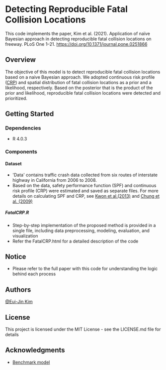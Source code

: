 # Detecting Reproducible Fatal Collision Locations

This code implements the paper, Kim et al. (2021). Application of naïve Bayesian approach in detecting reproducible fatal collision locations on freeway. PLoS One 1–21. https://doi.org/10.1371/journal.pone.0251866

## Overview

The objective of this model is to detect reproducible fatal collision locations based on a naive Bayesian approach. We adopted continuous risk profile ([CRP](https://escholarship.org/uc/item/24m8j57d)) and spatial distribution of fatal collision locations as a prior and a likelihood, respectively. Based on the posterior that is the product of the prior and likelihood, reproducible fatal collision locations were detected and prioritized.

## Getting Started

### Dependencies
* R 4.0.3

### Components

#### Dataset
* 'Data' contains traffic crash data collected from six routes of interstate highway in California from 2006 to 2008.
* Based on the data, safety performance function (SPF) and continuous risk profile (CRP) were estimated and saved as separate files. For more details on calculating SPF and CRP, see [Kwon et al.(2013)](http://dx.doi.org/10.1016/j.aap.2012.10.019) and [Chung et al. (2009)](https://escholarship.org/uc/item/24m8j57d)

##### FatalCRP.R
* Step-by-step implementation of the proposed method is provided in a single file, including data preprocessing, modeling, evaluation, and visualization
* Refer the FatalCRP.html for a detailed description of the code  

## Notice
* Please refer to the full paper with this code for understanding the logic behind each process

## Authors

[@Eui-Jin Kim](https://sites.google.com/view/euijinkim)


## License

This project is licensed under the MIT License - see the LICENSE.md file for details

## Acknowledgments
* [Benchmark model](http://dx.doi.org/10.1016/j.aap.2012.10.019)
